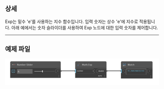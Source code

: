 ## 상세
Exp는 밑수 'e'를 사용하는 지수 함수입니다. 입력 숫자는 상수 'e'에 지수로 적용됩니다. 아래 예에서는 숫자 슬라이더를 사용하여 Exp 노드에 대한 입력 숫자를 제어합니다.
___
## 예제 파일

![Exp](./DSCore.Math.Exp_img.jpg)

